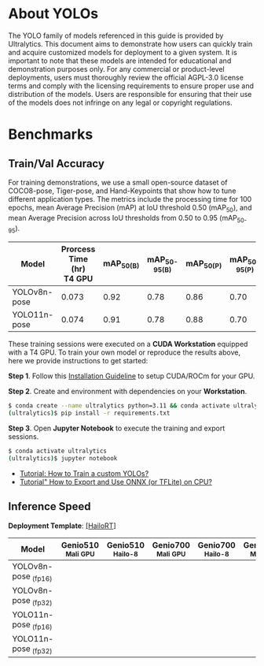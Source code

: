 # About YOLOs

The YOLO family of models referenced in this guide is provided by Ultralytics. This document aims to demonstrate how users can quickly train and acquire customized models for deployment to a given system. It is important to note that these models are intended for educational and demonstration purposes only. For any commercial or product-level deployments, users must thoroughly review the official AGPL-3.0 license terms and comply with the licensing requirements to ensure proper use and distribution of the models. Users are responsible for ensuring that their use of the models does not infringe on any legal or copyright regulations.

# Benchmarks
## Train/Val Accuracy

For training demonstrations, we use a small open-source dataset of COCO8-pose, Tiger-pose, and Hand-Keypoints that show how to tune different application types. The metrics include the processing time for 100 epochs, mean Average Precision (mAP) at IoU threshold 0.50 (mAP<sub>50</sub>), and mean Average Precision across IoU thresholds from 0.50 to 0.95 (mAP<sub>50-95</sub>).

|  Model     | Prorcess Time (hr)<br>T4 GPU   |  mAP<sub>50(B)     |  mAP<sub>50-95(B)     |  mAP<sub>50(P)     |  mAP<sub>50-95(P)     |
|------------|--------------------------------|--------------------------|-----------------------------|--------------------------|-----------------------------|
| YOLOv8n-pose    | 0.073                          | 0.92          | 0.78             | 0.86          | 0.70              |
| YOLO11n-pose    | 0.074                          | 0.91          | 0.78             | 0.88          | 0.70              |

These training sessions were executed on a **CUDA Workstation** equipped with a T4 GPU. To train your own model or reproduce the results above, here we provide instructions to get started:

**Step 1**. Follow this [Installation Guideline](https://r300-ai.github.io/ITRI-AI-Hub/docs/pages/workstation.html) to setup CUDA/ROCm for your GPU.

**Step 2**. Create and environment with dependencies on your **Workstation**.

```bash
$ conda create --name ultralytics python=3.11 && conda activate ultralytics
(ultralytics)$ pip install -r requirements.txt
```

**Step 3**. Open **Jupyter Notebook** to execute the training and export sessions.

```bash
$ conda activate ultralytics
(ultralytics)$ jupyter notebook
```

* [Tutorial: How to Train a custom YOLOs?](https://github.com/R300-AI/ITRI-AI-Hub/blob/main/Model-Zoo/Keypoint-Detection/YOLOs/Train_YOLOs_on_Workstation.ipynb)
* [Tutorial" How to Export and Use ONNX (or TFLite) on CPU?](https://github.com/R300-AI/ITRI-AI-Hub/blob/main/Model-Zoo/Keypoint-Detection/YOLOs/Delegate_Models_to_ONNX_and_TFLite.ipynb)

## Inference Speed 

**Deployment Template**: [[HailoRT]](https://github.com/R300-AI/ITRI-AI-Hub/tree/main/Model-Zoo/Keypoint-Detection/YOLOs/HailoRT)

| Model               | Genio510<br><sub>Mali GPU | Genio510<br><sub>Hailo-8 | Genio700<br><sub>Mali GPU | Genio700<br><sub>Hailo-8 | Genio1200<br><sub>Mali GPU | Genio1200<br><sub>Hailo-8 |
|---------------------|-----------------------|-----------------------|-----------------------|-----------------------|------------------------|------------------------|
| YOLOv8n-pose<sub> (fp16) |                       |                       |                       |                       |                        |                     |
| YOLOv8n-pose<sub> (fp32) |                       |                       |                       |                       |                        |                     |
| YOLO11n-pose<sub> (fp16) |                       |                       |                       |                       |                        |                     |
| YOLO11n-pose<sub> (fp32) |                       |                       |                       |                       |                        |                     |
